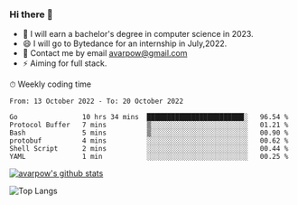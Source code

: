### Hi there 👋
<!--I have been a GitHub member for [![Years Badge](https://badges.pufler.dev/years/avarpow)](https://badges.pufler.dev)-->
- 🌱 I will earn a bachelor's degree in computer science in 2023.
- 😄 I will go to Bytedance for an internship in July,2022.
- 💬 Contact me by email avarpow@gmail.com
- ⚡ Aiming for full stack.

<!--💻 Coding Activity Logging

[![Commits Badge](https://badges.pufler.dev/commits/weekly/avarpow)](https://badges.pufler.dev)-->

⏱ Weekly coding time
<!--START_SECTION:waka-->

```text
From: 13 October 2022 - To: 20 October 2022

Go                10 hrs 34 mins  ████████████████████████░   96.54 %
Protocol Buffer   7 mins          ▒░░░░░░░░░░░░░░░░░░░░░░░░   01.21 %
Bash              5 mins          ▒░░░░░░░░░░░░░░░░░░░░░░░░   00.90 %
protobuf          4 mins          ░░░░░░░░░░░░░░░░░░░░░░░░░   00.62 %
Shell Script      2 mins          ░░░░░░░░░░░░░░░░░░░░░░░░░   00.44 %
YAML              1 min           ░░░░░░░░░░░░░░░░░░░░░░░░░   00.25 %
```

<!--END_SECTION:waka-->

[![avarpow's github stats](https://github-readme-stats.vercel.app/api?username=avarpow&count_private=true&show_icons=true&hide=issues&hide_border=true)](https://github.com/anuraghazra/github-readme-stats)

![Top Langs](https://github-readme-stats.vercel.app/api/top-langs/?username=avarpow&layout=compact&hide_border=true) 
<!--[![avarpow's wakatime stats](https://github-readme-stats.vercel.app/api/wakatime?username=avarpow)](https://github.com/anuraghazra/github-readme-stats)-->
